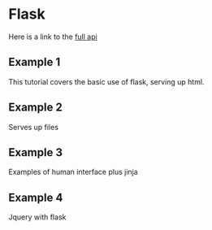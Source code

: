 # Flask

Here is a link to the [full api](http://flask.pocoo.org/docs/1.0/api/ "Flask API Docs")

## Example 1

This tutorial covers the basic use of flask, serving up html.

## Example 2

Serves up files

## Example 3

Examples of human interface plus jinja

## Example 4

Jquery with flask